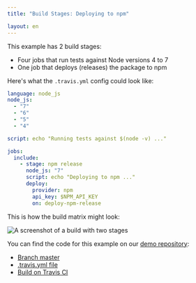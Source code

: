 ```yaml
---
title: "Build Stages: Deploying to npm"

layout: en
---
```


This example has 2 build stages:

* Four jobs that run tests against Node versions 4 to 7
* One job that deploys (releases) the package to npm

Here's what the `.travis.yml` config could look like:

```yaml
language: node_js
node_js:
  - "7"
  - "6"
  - "5"
  - "4"

script: echo "Running tests against $(node -v) ..."

jobs:
  include:
    - stage: npm release
      node_js: "7"
      script: echo "Deploying to npm ..."
      deploy:
        provider: npm
        api_key: $NPM_API_KEY
        on: deploy-npm-release
```

This is how the build matrix might look:

![A screenshot of a build with two stages](https://cloud.githubusercontent.com/assets/43280/25871669/327bd7fe-34bd-11e7-8d17-6ba9672c9c29.png)

You can find the code for this example on our [demo repository](https://github.com/travis-ci/build-stages-demo):

* [Branch master](https://github.com/travis-ci/build-stages-demo/tree/deploy-npm-release)
* [.travis.yml file](https://github.com/travis-ci/build-stages-demo/blob/deploy-npm-release/.travis.yml)
* [Build on Travis CI](https://travis-ci.org/travis-ci/build-stages-demo/builds/230512162)
